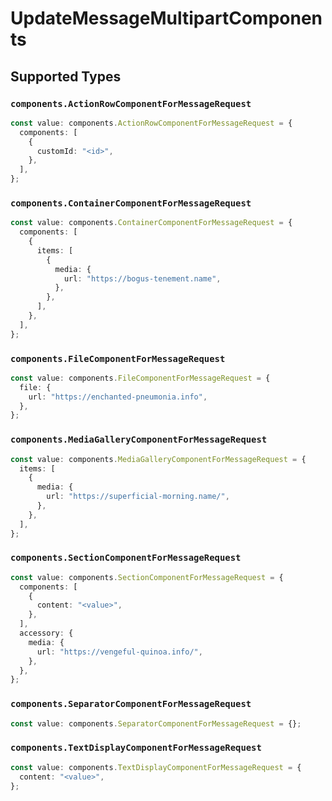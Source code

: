 # UpdateMessageMultipartComponents


## Supported Types

### `components.ActionRowComponentForMessageRequest`

```typescript
const value: components.ActionRowComponentForMessageRequest = {
  components: [
    {
      customId: "<id>",
    },
  ],
};
```

### `components.ContainerComponentForMessageRequest`

```typescript
const value: components.ContainerComponentForMessageRequest = {
  components: [
    {
      items: [
        {
          media: {
            url: "https://bogus-tenement.name",
          },
        },
      ],
    },
  ],
};
```

### `components.FileComponentForMessageRequest`

```typescript
const value: components.FileComponentForMessageRequest = {
  file: {
    url: "https://enchanted-pneumonia.info",
  },
};
```

### `components.MediaGalleryComponentForMessageRequest`

```typescript
const value: components.MediaGalleryComponentForMessageRequest = {
  items: [
    {
      media: {
        url: "https://superficial-morning.name/",
      },
    },
  ],
};
```

### `components.SectionComponentForMessageRequest`

```typescript
const value: components.SectionComponentForMessageRequest = {
  components: [
    {
      content: "<value>",
    },
  ],
  accessory: {
    media: {
      url: "https://vengeful-quinoa.info/",
    },
  },
};
```

### `components.SeparatorComponentForMessageRequest`

```typescript
const value: components.SeparatorComponentForMessageRequest = {};
```

### `components.TextDisplayComponentForMessageRequest`

```typescript
const value: components.TextDisplayComponentForMessageRequest = {
  content: "<value>",
};
```

